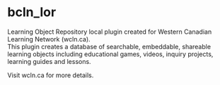 # bcln_lor
Learning Object Repository local plugin created for Western Canadian Learning Network (wcln.ca).  
This plugin creates a database of searchable, embeddable, shareable learning objects including educational games, videos, inquiry projects, learning guides and lessons.  
  
Visit wcln.ca for more details.
